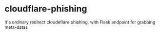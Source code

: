 # cloudflare-phishing
It's ordinary redirect cloudeflare phishing, with Flask endpoint for grabbing meta-datas
